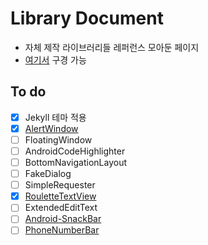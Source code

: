 # Library Document

* 자체 제작 라이브러리들 레퍼런스 모아둔 페이지
* [여기서](https://darktornado.github.io/libdocs/) 구경 가능

## To do
* [x] Jekyll 테마 적용
* [x] [AlertWindow](https://github.com/DarkTornado/AlertWindow)
* [ ] FloatingWindow
* [ ] AndroidCodeHighlighter
* [ ] BottomNavigationLayout
* [ ] FakeDialog
* [ ] SimpleRequester
* [x] [RouletteTextView](https://github.com/DarkTornado/RouletteTextView)
* [ ] ExtendedEditText
* [ ] [Android-SnackBar](https://github.com/DarkTornado/Android-SnackBar)
* [ ] [PhoneNumberBar](https://github.com/DarkTornado/PhoneNumberBar)
